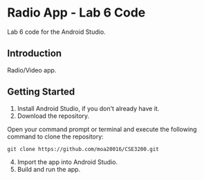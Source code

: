 Radio App - Lab 6 Code
================================

Lab 6 code for the Android Studio.

Introduction
------------
Radio/Video app.

Getting Started
---------------
1. Install Android Studio, if you don't already have it.
2. Download the repository.

Open your command prompt or terminal and execute the following command to clone the repository:
```shell
git clone https://github.com/moa20016/CSE3200.git
```
4. Import the app into Android Studio.
5. Build and run the app.
